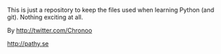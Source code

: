 This is just a repository to keep the files used when learning Python (and git). Nothing exciting at all.


By http://twitter.com/Chronoo 

   http://pathy.se
   
